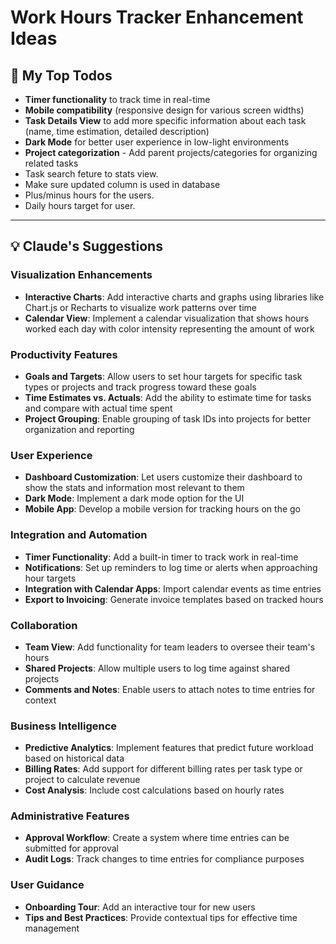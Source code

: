 # Work Hours Tracker Enhancement Ideas

## 🚀 My Top Todos
- **Timer functionality** to track time in real-time
- **Mobile compatibility** (responsive design for various screen widths)
- **Task Details View** to add more specific information about each task (name, time estimation, detailed description)
- **Dark Mode** for better user experience in low-light environments
- **Project categorization** - Add parent projects/categories for organizing related tasks
- Task search feture to stats view.
- Make sure updated column is used in database
- Plus/minus hours for the users. 
- Daily hours target for user.

---

## 💡 Claude's Suggestions

### Visualization Enhancements
- **Interactive Charts**: Add interactive charts and graphs using libraries like Chart.js or Recharts to visualize work patterns over time
- **Calendar View**: Implement a calendar visualization that shows hours worked each day with color intensity representing the amount of work

### Productivity Features
- **Goals and Targets**: Allow users to set hour targets for specific task types or projects and track progress toward these goals
- **Time Estimates vs. Actuals**: Add the ability to estimate time for tasks and compare with actual time spent
- **Project Grouping**: Enable grouping of task IDs into projects for better organization and reporting

### User Experience
- **Dashboard Customization**: Let users customize their dashboard to show the stats and information most relevant to them
- **Dark Mode**: Implement a dark mode option for the UI
- **Mobile App**: Develop a mobile version for tracking hours on the go

### Integration and Automation
- **Timer Functionality**: Add a built-in timer to track work in real-time
- **Notifications**: Set up reminders to log time or alerts when approaching hour targets
- **Integration with Calendar Apps**: Import calendar events as time entries
- **Export to Invoicing**: Generate invoice templates based on tracked hours

### Collaboration
- **Team View**: Add functionality for team leaders to oversee their team's hours
- **Shared Projects**: Allow multiple users to log time against shared projects
- **Comments and Notes**: Enable users to attach notes to time entries for context

### Business Intelligence
- **Predictive Analytics**: Implement features that predict future workload based on historical data
- **Billing Rates**: Add support for different billing rates per task type or project to calculate revenue
- **Cost Analysis**: Include cost calculations based on hourly rates

### Administrative Features
- **Approval Workflow**: Create a system where time entries can be submitted for approval
- **Audit Logs**: Track changes to time entries for compliance purposes

### User Guidance
- **Onboarding Tour**: Add an interactive tour for new users
- **Tips and Best Practices**: Provide contextual tips for effective time management
